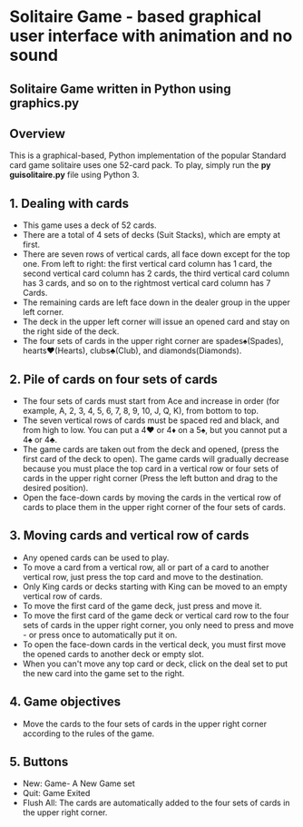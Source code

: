 # Solitaire Game - based graphical user interface with animation and no sound
## Solitaire Game written in Python using graphics.py

## Overview
This is a graphical-based, Python implementation of the popular Standard card game solitaire uses one 52-card pack.
To play, simply run the **py guisolitaire.py** file using Python 3.

## 1. Dealing with cards
- This game uses a deck of 52 cards.
- There are a total of 4 sets of decks (Suit Stacks), which are empty at first.
- There are seven rows of vertical cards, all face down except for the top one. From left to right: the first vertical card column has 1 card, the second vertical card column has 2 cards, the third vertical card column has 3 cards, and so on to the rightmost vertical card column has 7 Cards.
- The remaining cards are left face down in the dealer group in the upper left corner.
- The deck in the upper left corner will issue an opened card and stay on the right side of the deck.
- The four sets of cards in the upper right corner are spades♠(Spades), hearts♥(Hearts), clubs♣(Club), and diamonds(Diamonds).

## 2. Pile of cards on four sets of cards
- The four sets of cards must start from Ace and increase in order (for example, A, 2, 3, 4, 5, 6, 7, 8, 9, 10, J, Q, K), from bottom to top.
- The seven vertical rows of cards must be spaced red and black, and from high to low. You can put a 4♥ or 4♦ on a 5♠, but you cannot put a 4♠ or 4♣.
- The game cards are taken out from the deck and opened, (press the first card of the deck to open). The game cards will gradually decrease because you must place the top card in a vertical row or four sets of cards in the upper right corner (Press the left button and drag to the desired position).
- Open the face-down cards by moving the cards in the vertical row of cards to place them in the upper right corner of the four sets of cards.

## 3. Moving cards and vertical row of cards
- Any opened cards can be used to play.
- To move a card from a vertical row, all or part of a card to another vertical row, just press the top card and move to the destination.
- Only King cards or decks starting with King can be moved to an empty vertical row of cards.
- To move the first card of the game deck, just press and move it.
- To move the first card of the game deck or vertical card row to the four sets of cards in the upper right corner, you only need to press and move - or press once to automatically put it on.
- To open the face-down cards in the vertical deck, you must first move the opened cards to another deck or empty slot.
- When you can't move any top card or deck, click on the deal set to put the new card into the game set to the right.

## 4. Game objectives
- Move the cards to the four sets of cards in the upper right corner according to the rules of the game.

## 5. Buttons
- New: Game- A New Game set
- Quit: Game Exited
- Flush All: The cards are automatically added to the four sets of cards in the upper right corner.
